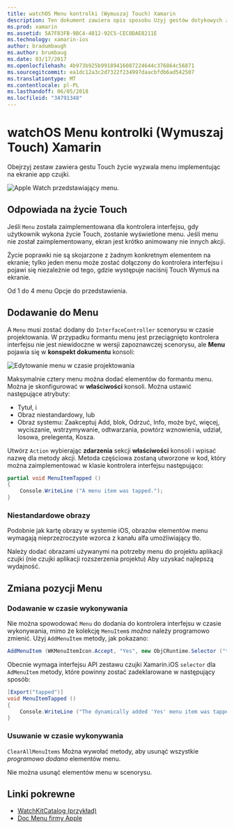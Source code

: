 ```yaml
---
title: watchOS Menu kontrolki (Wymuszaj Touch) Xamarin
description: Ten dokument zawiera opis sposobu Użyj gestów dotykowych życie watchOS w Xamarin. Omówiono odpowiadanie na force touch, jak dodać menu i zmieniania elementów menu.
ms.prod: xamarin
ms.assetid: 5A7F83FB-9BC4-4812-92C5-CEC8DAE8211E
ms.technology: xamarin-ios
author: bradumbaugh
ms.author: brumbaug
ms.date: 03/17/2017
ms.openlocfilehash: 4b973b925b99189416087224644c376864c56871
ms.sourcegitcommit: ea1dc12a3c2d7322f234997daacbfdb6ad542507
ms.translationtype: MT
ms.contentlocale: pl-PL
ms.lasthandoff: 06/05/2018
ms.locfileid: "34791348"
---
```

# <a name="watchos-menu-control-force-touch-in-xamarin"></a>watchOS Menu kontrolki (Wymuszaj Touch) Xamarin

Obejrzyj zestaw zawiera gestu Touch życie wyzwala menu implementując na ekranie app czujki.

![](menu-images/menu.png "Apple Watch przedstawiający menu.")
<!-- watch image courtesy of http://infinitapps.com/bezel/ -->

## <a name="responding-to-force-touch"></a>Odpowiada na życie Touch

Jeśli `Menu` została zaimplementowana dla kontrolera interfejsu, gdy użytkownik wykona życie Touch, zostanie wyświetlone menu. Jeśli menu nie został zaimplementowany, ekran jest krótko animowany nie innych akcji.

Życie poprawki nie są skojarzone z żadnym konkretnym elementem na ekranie; tylko jeden menu może zostać dołączony do kontrolera interfejsu i pojawi się niezależnie od tego, gdzie występuje naciśnij Touch Wymuś na ekranie.

Od 1 do 4 menu Opcje do przedstawienia.


## <a name="adding-a-menu"></a>Dodawanie do Menu

A `Menu` musi zostać dodany do `InterfaceController` scenorysu w czasie projektowania. W przypadku formantu menu jest przeciągnięto kontrolera interfejsu nie jest niewidoczne w wersji zapoznawczej scenorysu, ale **Menu** pojawia się w **konspekt dokumentu** konsoli:

![](menu-images/menu-action.png "Edytowanie menu w czasie projektowania")

Maksymalnie cztery menu można dodać elementów do formantu menu. Można je skonfigurować w **właściwości** konsoli. Można ustawić następujące atrybuty:

- Tytuł, i
- Obraz niestandardowy, lub
- Obraz systemu: Zaakceptuj Add, blok, Odrzuć, Info, może być, więcej, wyciszanie, wstrzymywanie, odtwarzania, powtórz wznowienia, udział, losowa, prelegenta, Kosza.

Utwórz `Action` wybierając **zdarzenia** sekcji **właściwości** konsoli i wpisać nazwę dla metody akcji. Metoda częściowa zostaną utworzone w kod, który można zaimplementować w klasie kontrolera interfejsu następująco:

```csharp
partial void MenuItemTapped ()
{
    Console.WriteLine ("A menu item was tapped.");
}
```

### <a name="custom-images"></a>Niestandardowe obrazy

Podobnie jak kartę obrazy w systemie iOS, obrazów elementów menu wymagają nieprzezroczyste wzorca z kanału alfa umożliwiający tło.

Należy dodać obrazami używanymi na potrzeby menu do projektu aplikacji czujki (nie czujki aplikacji rozszerzenia projektu) Aby uzyskać najlepszą wydajność.


## <a name="changing-the-menu-items"></a>Zmiana pozycji Menu

<!--
### Design Time Items

Menu items added the the storyboard can be shown and hidden programmatically.
-->

### <a name="adding-at-runtime"></a>Dodawanie w czasie wykonywania

Nie można spowodować `Menu` do dodania do kontrolera interfejsu w czasie wykonywania, mimo że kolekcję `MenuItem`s *można* należy programowo zmienić.
Użyj `AddMenuItem` metody, jak pokazano:

```csharp
AddMenuItem (WKMenuItemIcon.Accept, "Yes", new ObjCRuntime.Selector ("tapped"));
```

Obecnie wymaga interfejsu API zestawu czujki Xamarin.iOS `selector` dla `AdMenuItem` metody, które powinny zostać zadeklarowane w następujący sposób:

```csharp
[Export("tapped")]
void MenuItemTapped ()
{
    Console.WriteLine ("The dynamically added 'Yes' menu item was tapped.");
}
```

### <a name="removing-at-runtime"></a>Usuwanie w czasie wykonywania

`ClearAllMenuItems` Można wywołać metody, aby usunąć wszystkie *programowo dodano* elementów menu.

Nie można usunąć elementów menu w scenorysu.



## <a name="related-links"></a>Linki pokrewne

- [WatchKitCatalog (przykład)](https://developer.xamarin.com/samples/monotouch/watchOS/WatchKitCatalog/)
- [Doc Menu firmy Apple](https://developer.apple.com/library/prerelease/ios/documentation/General/Conceptual/WatchKitProgrammingGuide/Menus.html)
